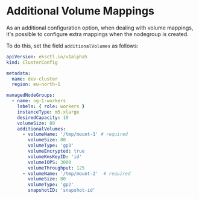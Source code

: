 # Additional Volume Mappings

As an additional configuration option, when dealing with volume mappings, it's possible to configure extra mappings
when the nodegroup is created.

To do this, set the field `additionalVolumes` as follows:

```yaml
apiVersion: eksctl.io/v1alpha5
kind: ClusterConfig

metadata:
  name: dev-cluster
  region: eu-north-1

managedNodeGroups:
  - name: ng-1-workers
    labels: { role: workers }
    instanceType: m5.xlarge
    desiredCapacity: 10
    volumeSize: 80
    additionalVolumes:
      - volumeName: '/tmp/mount-1' # required
        volumeSize: 80
        volumeType: 'gp3'
        volumeEncrypted: true
        volumeKmsKeyID: 'id'
        volumeIOPS: 3000
        volumeThroughput: 125
      - volumeName: '/tmp/mount-2'  # required
        volumeSize: 80
        volumeType: 'gp2'
        snapshotID: 'snapshot-id'
```
